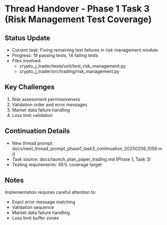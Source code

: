 # Thread Handover - Phase 1 Task 3 (Risk Management Test Coverage)

## Status Update
- Current task: Fixing remaining test failures in risk management module
- Progress: 19 passing tests, 14 failing tests
- Files involved:
  * crypto_j_trader/tests/unit/test_risk_management.py
  * crypto_j_trader/src/trading/risk_management.py

## Key Challenges
1. Risk assessment permissiveness
2. Validation order and error messages
3. Market data failure handling
4. Loss limit validation

## Continuation Details
- New thread prompt: docs/next_thread_prompt_phase1_task3_continuation_20250206_1059.md
- Task source: docs/launch_plan_paper_trading.md (Phase 1, Task 3)
- Testing requirements: 95% coverage target

## Notes
Implementation requires careful attention to:
- Exact error message matching
- Validation sequence
- Market data failure handling
- Loss limit buffer zones